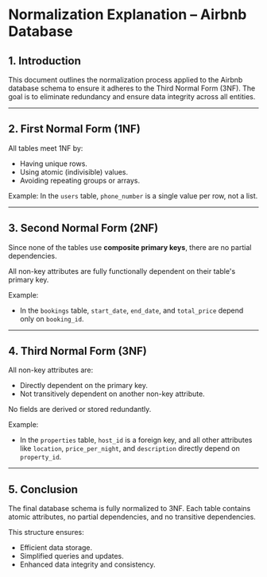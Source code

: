 # Normalization Explanation – Airbnb Database

## 1. Introduction

This document outlines the normalization process applied to the Airbnb database schema to ensure it adheres to the Third Normal Form (3NF). The goal is to eliminate redundancy and ensure data integrity across all entities.

---

## 2. First Normal Form (1NF)

All tables meet 1NF by:
- Having unique rows.
- Using atomic (indivisible) values.
- Avoiding repeating groups or arrays.

Example: In the `users` table, `phone_number` is a single value per row, not a list.

---

## 3. Second Normal Form (2NF)

Since none of the tables use **composite primary keys**, there are no partial dependencies.

All non-key attributes are fully functionally dependent on their table's primary key.

Example:
- In the `bookings` table, `start_date`, `end_date`, and `total_price` depend only on `booking_id`.

---

## 4. Third Normal Form (3NF)

All non-key attributes are:
- Directly dependent on the primary key.
- Not transitively dependent on another non-key attribute.

No fields are derived or stored redundantly.

Example:
- In the `properties` table, `host_id` is a foreign key, and all other attributes like `location`, `price_per_night`, and `description` directly depend on `property_id`.

---

## 5. Conclusion

The final database schema is fully normalized to 3NF. Each table contains atomic attributes, no partial dependencies, and no transitive dependencies.

This structure ensures:
- Efficient data storage.
- Simplified queries and updates.
- Enhanced data integrity and consistency.


